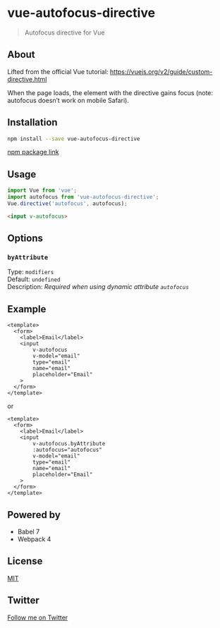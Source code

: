 # vue-autofocus-directive 

> Autofocus directive for Vue

## About

Lifted from the official Vue tutorial: https://vuejs.org/v2/guide/custom-directive.html

When the page loads, the element with the directive gains focus (note: autofocus doesn’t work on mobile Safari).

## Installation

```bash
npm install --save vue-autofocus-directive
```

[npm package link](https://www.npmjs.com/package/vue-autofocus-directive)

## Usage

```javascript
import Vue from 'vue';
import autofocus from 'vue-autofocus-directive';
Vue.directive('autofocus', autofocus);
```

```html
<input v-autofocus>
```

## Options
### `byAttribute`
Type: `modifiers`  
Default: `undefined`  
Description: *Required when using dynamic attribute `autofocus`*

## Example

```vue
<template>
  <form>
    <label>Email</label>
    <input 
    	v-autofocus 
    	v-model="email"  
    	type="email" 
    	name="email" 
    	placeholder="Email"
    >
  </form>
</template>
```
or

```vue
<template>
  <form>
    <label>Email</label>
    <input 
    	v-autofocus.byAttribute 
    	:autofocus="autofocus" 
    	v-model="email"  
    	type="email" 
    	name="email" 
    	placeholder="Email"
    >
  </form>
</template>
```

## Powered by

* Babel 7
* Webpack 4

## License

[MIT](http://opensource.org/licenses/MIT)

## Twitter

[Follow me on Twitter](https://twitter.com/KrolsBjorn)